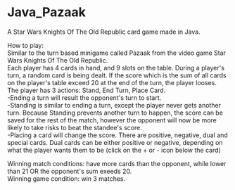 # Java_Pazaak
A Star Wars Knights Of The Old Republic card game made in Java.<br>

How to play:<br>
Similar to the turn based minigame called Pazaak from the video game Star Wars Knights Of The Old Republic.<br>
Each player has 4 cards in hand, and 9 slots on the table. During a player's turn, a random card is being dealt. If the score which is the sum of all cards on the player's table exceed 20 at the end of the turn, the player looses.<br>
The player has 3 actions: Stand, End Turn, Place Card.<br>
-Ending a turn will result the opponent's turn to start.<br>
-Standing is similar to ending a turn, except the player never gets another turn. Because Standing prevents another turn to happen, the score can be saved for the rest of the match, however the opponent will now be more likely to take risks to beat the standee's score.<br>
-Placing a card will change the score. There are positive, negative, dual and special cards. Dual cards can be either positive or negative, depending on what the player wants them to be (click on the + or - icon below the card)<br>

Winning match conditions: have more cards than the opponent, while lower than 21 OR the opponent's sum exeeds 20.<br>
Winning game condition: win 3 matches.<br>
